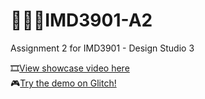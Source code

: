 # 👩🏼‍💻IMD3901-A2
<p>Assignment 2 for IMD3901 - Design Studio 3</p>
🎞️<a href="https://youtu.be/OEDN-JON9y8">View showcase video here</a>
</br>
🎮<a href="https://collect-apples.glitch.me">Try the demo on Glitch!</a>
